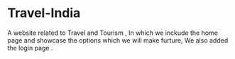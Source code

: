# Travel-India
A website related to Travel and Tourism , In which we inckude the home page and showcase the options which we will make furture,  We also added the login page .

